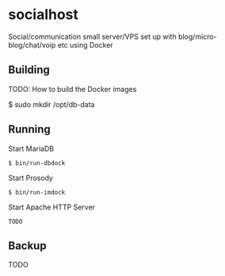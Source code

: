 socialhost
==========

Social/communication small server/VPS set up with blog/micro-blog/chat/voip etc using Docker


## Building

TODO: How to build the Docker images


$ sudo mkdir /opt/db-data


## Running

Start MariaDB
```
$ bin/run-dbdock
```

Start Prosody
```
$ bin/run-imdock
```

Start Apache HTTP Server
```
TODO
```

## Backup
TODO
